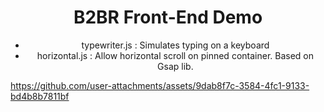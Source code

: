 <div align="center">
<h1>B2BR Front-End Demo</h1>
  <ul>
    <li>typewriter.js : Simulates typing on a keyboard</li>
    <li>horizontal.js : Allow horizontal scroll on pinned container. Based on Gsap lib.</li>
  </ul>

</div>



https://github.com/user-attachments/assets/9dab8f7c-3584-4fc1-9133-bd4b8b7811bf

